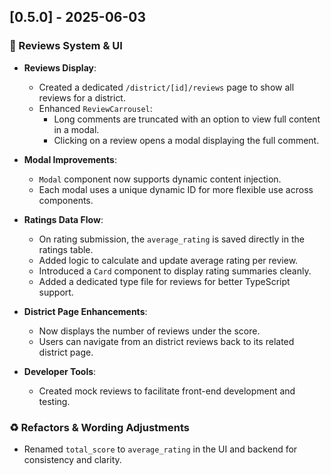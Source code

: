 ## [0.5.0] - 2025-06-03

### 📝 Reviews System & UI

- **Reviews Display**:
  - Created a dedicated `/district/[id]/reviews` page to show all reviews for a district.
  - Enhanced `ReviewCarrousel`:
    - Long comments are truncated with an option to view full content in a modal.
    - Clicking on a review opens a modal displaying the full comment.

- **Modal Improvements**:
  - `Modal` component now supports dynamic content injection.
  - Each modal uses a unique dynamic ID for more flexible use across components.

- **Ratings Data Flow**:
  - On rating submission, the `average_rating` is saved directly in the ratings table.
  - Added logic to calculate and update average rating per review.
  - Introduced a `Card` component to display rating summaries cleanly.
  - Added a dedicated type file for reviews for better TypeScript support.

- **District Page Enhancements**:
  - Now displays the number of reviews under the score.
  - Users can navigate from an district reviews back to its related district page.

- **Developer Tools**:
  - Created mock reviews to facilitate front-end development and testing.

### ♻️ Refactors & Wording Adjustments

- Renamed `total_score` to `average_rating` in the UI and backend for consistency and clarity.

